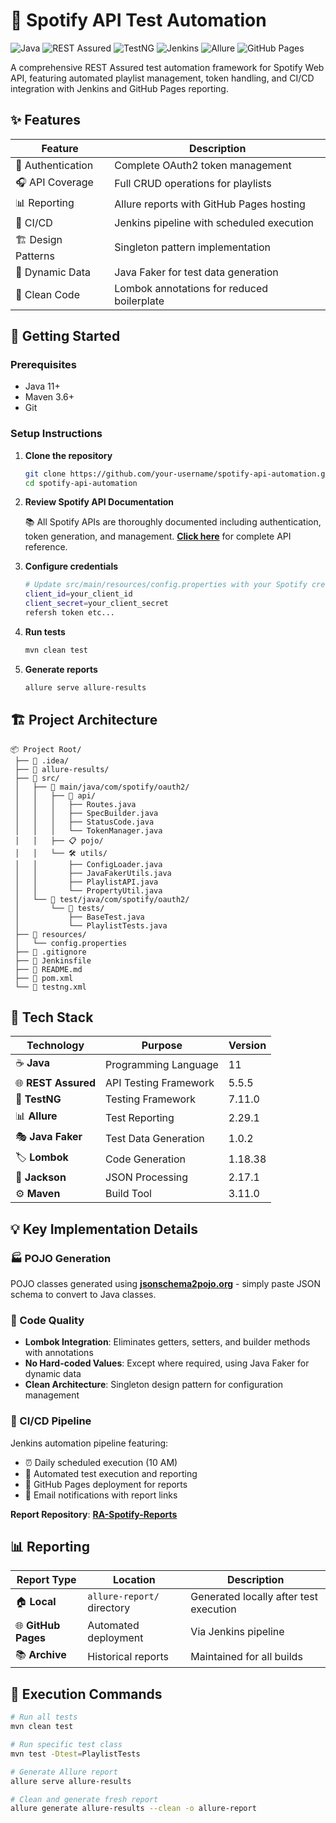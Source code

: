 # 🎵 Spotify API Test Automation

![Java](https://img.shields.io/badge/Java-11-orange?style=flat-square&logo=java)
![REST Assured](https://img.shields.io/badge/REST%20Assured-5.5.5-green?style=flat-square)
![TestNG](https://img.shields.io/badge/TestNG-7.11.0-blue?style=flat-square)
![Jenkins](https://img.shields.io/badge/Jenkins-CI%2FCD-blue?style=flat-square&logo=jenkins)
![Allure](https://img.shields.io/badge/Allure-Reports-yellow?style=flat-square)
![GitHub Pages](https://img.shields.io/badge/GitHub%20Pages-Hosting-purple?style=flat-square&logo=github)

A comprehensive REST Assured test automation framework for Spotify Web API, featuring automated playlist management, token handling, and CI/CD integration with Jenkins and GitHub Pages reporting.

## ✨ Features

| Feature | Description |
|---------|-------------|
| 🔐 Authentication | Complete OAuth2 token management |
| 🎧 API Coverage | Full CRUD operations for playlists |
| 📊 Reporting | Allure reports with GitHub Pages hosting |
| 🚀 CI/CD | Jenkins pipeline with scheduled execution |
| 🏗️ Design Patterns | Singleton pattern implementation |
| 🎲 Dynamic Data | Java Faker for test data generation |
| 🧹 Clean Code | Lombok annotations for reduced boilerplate |

## 🚀 Getting Started

### Prerequisites
- Java 11+
- Maven 3.6+
- Git

### Setup Instructions

1. **Clone the repository**
   ```bash
   git clone https://github.com/your-username/spotify-api-automation.git
   cd spotify-api-automation
   ```

2. **Review Spotify API Documentation**
   
   📚 All Spotify APIs are thoroughly documented including authentication, token generation, and management. [**Click here**](https://developer.spotify.com/documentation/web-api) for complete API reference.

3. **Configure credentials**
   ```bash
   # Update src/main/resources/config.properties with your Spotify credentials
   client_id=your_client_id
   client_secret=your_client_secret
   refersh token etc...
   ```

4. **Run tests**
   ```bash
   mvn clean test
   ```

5. **Generate reports**
   ```bash
   allure serve allure-results
   ```

## 🏗️ Project Architecture

```
📦 Project Root/
 ├── 📂 .idea/
 ├── 📂 allure-results/
 ├── 📂 src/
 │   ├── 📂 main/java/com/spotify/oauth2/
 │   │   ├── 🔌 api/
 │   │   │   ├── Routes.java
 │   │   │   ├── SpecBuilder.java
 │   │   │   ├── StatusCode.java
 │   │   │   └── TokenManager.java
 │   │   ├── 📋 pojo/
 │   │   └── 🛠️ utils/
 │   │       ├── ConfigLoader.java
 │   │       ├── JavaFakerUtils.java
 │   │       ├── PlaylistAPI.java
 │   │       └── PropertyUtil.java
 │   └── 📂 test/java/com/spotify/oauth2/
 │       └── 🧪 tests/
 │           ├── BaseTest.java
 │           └── PlaylistTests.java
 ├── 📂 resources/
 │   └── config.properties
 ├── 📄 .gitignore
 ├── 📄 Jenkinsfile
 ├── 📄 README.md
 ├── 📄 pom.xml
 └── 📄 testng.xml

```

## 🔧 Tech Stack

| Technology | Purpose | Version |
|------------|---------|---------|
| ☕ **Java** | Programming Language | 11 |
| 🌐 **REST Assured** | API Testing Framework | 5.5.5 |
| 🧪 **TestNG** | Testing Framework | 7.11.0 |
| 📊 **Allure** | Test Reporting | 2.29.1 |
| 🎭 **Java Faker** | Test Data Generation | 1.0.2 |
| 🏷️ **Lombok** | Code Generation | 1.18.38 |
| 🔧 **Jackson** | JSON Processing | 2.17.1 |
| ⚙️ **Maven** | Build Tool | 3.11.0 |

## 💡 Key Implementation Details

### 🏭 POJO Generation
POJO classes generated using [**jsonschema2pojo.org**](https://www.jsonschema2pojo.org/) - simply paste JSON schema to convert to Java classes.

### 🧹 Code Quality
- **Lombok Integration**: Eliminates getters, setters, and builder methods with annotations
- **No Hard-coded Values**: Except where required, using Java Faker for dynamic data
- **Clean Architecture**: Singleton design pattern for configuration management

### 🚀 CI/CD Pipeline
Jenkins automation pipeline featuring:
- ⏰ Daily scheduled execution (10 AM)
- 🧪 Automated test execution and reporting
- 📄 GitHub Pages deployment for reports
- 📧 Email notifications with report links

**Report Repository**: [**RA-Spotify-Reports**](https://github.com/SDET-Pearhamesh/RA-Spotify-Reports)

## 📊 Reporting

| Report Type | Location | Description |
|-------------|----------|-------------|
| 🏠 **Local** | `allure-report/` directory | Generated locally after test execution |
| 🌐 **GitHub Pages** | Automated deployment | Via Jenkins pipeline |
| 📚 **Archive** | Historical reports | Maintained for all builds |

## 🚀 Execution Commands

```bash
# Run all tests
mvn clean test

# Run specific test class
mvn test -Dtest=PlaylistTests

# Generate Allure report
allure serve allure-results

# Clean and generate fresh report
allure generate allure-results --clean -o allure-report
```

